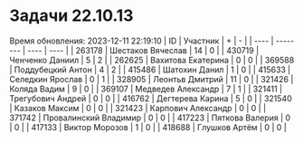 # Задачи 22.10.13
Время обновления: 2023-12-11 22:19:10
| ID   | Участник | +    | -    |
| ---- | -------- | ---- | ---- |
| 263178 | Шестаков Вячеслав | 14 | 0 |
| 430719 | Ченченко Даниил | 5 | 2 |
| 262625 | Вахитова Екатерина | 0 | 0 |
| 369588 | Поддубецкий Антон | 4 | 2 |
| 415486 | Шатохин Данил | 1 | 0 |
| 415633 | Селедкин Ярослав | 0 | 1 |
| 328905 | Леонтьв Дмитрий | 11 | 0 |
| 321426 | Коляда Вадим | 9 | 0 |
| 369107 | Медведев Александр | 7 | 1 |
| 321411 | Трегубович Андрей | 0 | 0 |
| 416762 | Дегтерева Карина | 5 | 0 |
| 321540 | Казаков Максим | 0 | 0 |
| 321423 | Карпович Александр | 0 | 0 |
| 371742 | Провалинский Владимир | 0 | 0 |
| 417223 | Пяткова Валерия | 0 | 0 |
| 417133 | Виктор Морозов | 1 | 0 |
| 418688 | Глушков Артём | 0 | 0 |
